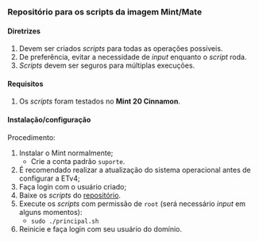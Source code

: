 ### Repositório para os scripts da imagem Mint/Mate

#### Diretrizes
1. Devem ser criados _scripts_ para todas as operações possíveis.
2. De preferência, evitar a necessidade de _input_ enquanto o _script_ roda.
3. _Scripts_ devem ser seguros para múltiplas execuções.

#### Requisitos
1. Os _scripts_ foram testados no **Mint 20 Cinnamon**.

#### Instalação/configuração
Procedimento:
1. Instalar o Mint normalmente;
   - Crie a conta padrão `suporte`.
2. É recomendado realizar a atualização do sistema operacional antes de configurar a ETv4;
3. Faça login com o usuário criado;
4. Baixe os _scripts_ do [repositório](https://github.com/CMCuritiba/ETv4/).
5. Execute os _scripts_ com permissão de `root` (será necessário _input_ em alguns momentos):
   - `sudo ./principal.sh`
6. Reinicie e faça login com seu usuário do domínio.
